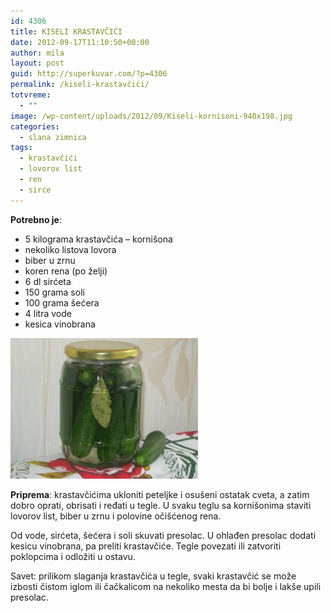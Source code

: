 ```yaml
---
id: 4306
title: KISELI KRASTAVČIĆI
date: 2012-09-17T11:10:50+00:00
author: mila
layout: post
guid: http://superkuvar.com/?p=4306
permalink: /kiseli-krastavčići/
totvreme:
  - ""
image: /wp-content/uploads/2012/09/Kiseli-kornisoni-940x198.jpg
categories:
  - slana zimnica
tags:
  - krastavčići
  - lovorov list
  - ren
  - sirće
---
```

**Potrebno je**:

  * 5 kilograma krastavčića &#8211; kornišona
  * nekoliko listova lovora
  * biber u zrnu
  * koren rena (po želji)
  * 6 dl sirćeta
  * 150 grama soli
  * 100 grama šećera
  * 4 litra vode
  * kesica vinobrana

<img class="alignnone size-medium wp-image-4307" title="Kiseli kornisoni" src="/wp-content/uploads/2012/09/Kiseli-kornisoni-300x225.jpg" alt="" width="300" height="225" /> 

**Priprema**: krastavčićima ukloniti peteljke i osušeni ostatak cveta, a zatim dobro oprati, obrisati i ređati u tegle. U svaku teglu sa kornišonima staviti lovorov list, biber u zrnu i polovine očišćenog rena.

Od vode, sirćeta, šećera i soli skuvati presolac. U ohlađen presolac dodati kesicu vinobrana, pa preliti krastavčiće. Tegle povezati ili zatvoriti poklopcima i odložiti u ostavu.

Savet: prilikom slaganja krastavčića u tegle, svaki krastavčić se može izbosti čistom iglom ili čačkalicom na nekoliko mesta da bi bolje i lakše upili presolac.